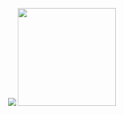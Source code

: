 <p align="center">
  <img
    src="https://github-readme-stats.vercel.app/api?username=gimura2022&show_icons=true&theme=dark"
    />
  <img
    src="https://github-readme-stats.vercel.app/api/top-langs/?username=gimura2022&layout=donut&theme=dark"
    height=195
    />
</p>

